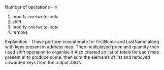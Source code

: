 Number of operations - 4
1. modify-overwrite-beta
2. shift
3. modify-overwrite-beta
4. remove

Explaintion -
I have perform concatenate for firstName and LastName along with keys present in address map.
Then multiplayed price and quantity then used shift operation to organise it
Also created an list of totals for each map present in to produce some.
then sum the elements of list and removed unwanted keys from the output JSON
